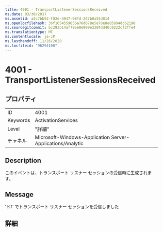 ```yaml
---
title: 4001 - TransportListenerSessionsReceived
ms.date: 03/30/2017
ms.assetid: a2c7bb92-f02d-4947-98fd-247b0a55d814
ms.openlocfilehash: 36f1654559856a76d878e5e70e8e05904dc62198
ms.sourcegitcommit: bc293b14af795e0e999e3304dd40c0222cf2ffe4
ms.translationtype: MT
ms.contentlocale: ja-JP
ms.lasthandoff: 11/26/2020
ms.locfileid: "96294106"
---
```

# <a name="4001---transportlistenersessionsreceived"></a>4001 - TransportListenerSessionsReceived

## <a name="properties"></a>プロパティ  
  
|||  
|-|-|  
|ID|4001|  
|Keywords|ActivationServices|  
|Level|"詳細"|  
|チャネル|Microsoft-Windows-Application Server-Applications/Analytic|  
  
## <a name="description"></a>Description  

 このイベントは、トランスポート リスナー セッションの受信時に生成されます。  
  
## <a name="message"></a>Message  

 '%1' でトランスポート リスナー セッションを受信しました  
  
## <a name="details"></a>詳細
